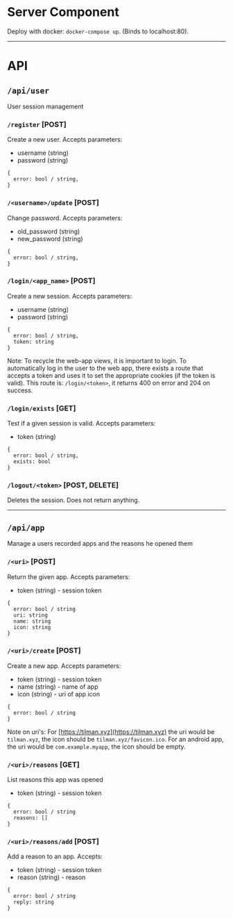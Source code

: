 # Server Component

Deploy with docker: `docker-compose up`. (Binds to localhost:80).

---

# API

## `/api/user`

User session management

### `/register` [POST]
Create a new user. Accepts parameters:
- username (string)
- password (string)

```
{
  error: bool / string,
}
```

### `/<username>/update` [POST]
Change password. Accepts parameters:
- old_password (string)
- new_password (string)

```
{
  error: bool / string,
}
```

### `/login/<app_name>` [POST]
Create a new session. Accepts parameters:
- username (string)
- password (string)

```
{
  error: bool / string,
  token: string
}
```

Note: To recycle the web-app views, it is important to login.
To automatically log in the user to the web app, there exists a
route that accepts a token and uses it to set the appropriate
cookies (if the token is valid). This route is:
`/login/<token>`, it returns 400 on error and 204 on success.

### `/login/exists` [GET]
Test if a given session is valid. Accepts parameters:
- token (string)

```
{
  error: bool / string,
  exists: bool
}
```

### `/logout/<token>` [POST, DELETE]
Deletes the session. Does not return anything.


---


## `/api/app`

Manage a users recorded apps and the reasons he opened them

### `/<uri>` [POST]
Return the given app. Accepts parameters:
- token (string) - session token

```
{
  error: bool / string
  uri: string
  name: string
  icon: string
}
```

### `/<uri>/create` [POST]
Create a new app. Accepts parameters:
- token (string) - session token
- name (string) - name of app
- icon (string) - uri of app icon

```
{
  error: bool / string
}
```

Note on uri's: For [https://tilman.xyz](https://tilman.xyz) the uri would be
`tilman.xyz`, the icon should be `tilman.xyz/favicon.ico`. For an android app,
the uri would be `com.example.myapp`, the icon should be empty.

### `/<uri>/reasons` [GET]
List reasons this app was opened
- token (string) - session token

```
{
  error: bool / string
  reasons: []
}
```

### `/<uri>/reasons/add` [POST]
Add a reason to an app. Accepts:
- token (string) - session token
- reason (string) - reason

```
{
  error: bool / string
  reply: string
}
```
